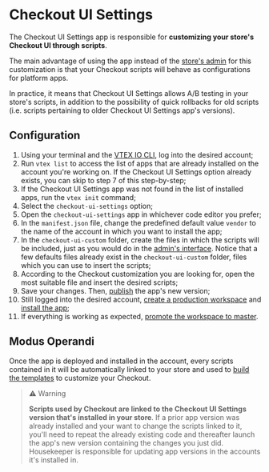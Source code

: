 # Checkout UI Settings

The Checkout UI Settings app is responsible for **customizing your store's Checkout UI through scripts**.

The main advantage of using the app instead of the [store's admin](https://help.vtex.com/tutorial/configure-template-in-smartcheckout-update--ToTE5XB39t0SwtHgpgwSv?locale=en) for this customization is that your Checkout scripts will behave as configurations for platform apps.

In practice, it means that Checkout UI Settings allows A/B testing in your store's scripts, in addition to the possibility of quick rollbacks for old scripts (i.e. scripts pertaining to older Checkout UI Settings app's versions).

## Configuration

1.  Using your terminal and the [VTEX IO CLI](https://developers.vtex.com/vtex-developer-docs/docs/vtex-io-documentation-vtex-io-cli-installation-and-command-reference), log into the desired account;
2.  Run `vtex list` to access the list of apps that are already installed on the account you're working on. If the Checkout UI Settings option already exists, you can skip to step 7 of this step-by-step;
3.  If the Checkout UI Settings app was not found in the list of installed apps, run the `vtex init` command;
4. Select the `checkout-ui-settings` option;
5.  Open the `checkout-ui-settings`  app in whichever code editor you prefer;
6.  In the  `manifest.json`  file, change the predefined default value  `vendor`  to the name of the account in which you want to install the app;
7.  In the  `checkout-ui-custom`  folder, create the files in which the scripts will be included, just as you would do in the [admin's interface](https://help.vtex.com/tutorial/configure-template-in-smartcheckout-update--ToTE5XB39t0SwtHgpgwSv?locale=en#configure-code). Notice that a few defaults files already exist in the `checkout-ui-custom` folder, files which you can use to insert the scripts;
8.  According to the Checkout customization you are looking for, open the most suitable file and insert the desired scripts;
9.  Save your changes. Then, [publish](https://developers.vtex.com/vtex-developer-docs/docs/vtex-io-documentation-publishing-an-app) the app's new version;
10. Still logged into the desired account, [create a production workspace](https://developers.vtex.com/vtex-developer-docs/docs/vtex-io-documentation-creating-a-production-workspace) and [install the app](https://developers.vtex.com/vtex-developer-docs/docs/vtex-io-documentation-installing-an-app);
10. If everything is working as expected, [promote the workspace to master](https://developers.vtex.com/vtex-developer-docs/docs/vtex-io-documentation-promoting-a-workspace-to-master).

## Modus Operandi 

Once the app is deployed and installed in the account, every scripts contained in it will be automatically linked to your store and used to [build the templates](https://help.vtex.com/tutorial/configure-template-in-smartcheckout-update--ToTE5XB39t0SwtHgpgwSv?locale=en#configuring-templates-from-the-code-menu) to customize your Checkout.


> ⚠️ Warning
> 
> **Scripts used by Checkout are linked to the Checkout UI Settings version that's installed in your store**. If a prior app version was already installed and your want to change the scripts linked to it, you'll need to repeat the already existing code and thereafter launch the app's new version containing the changes you just did. Housekeeper is responsible for updating app versions in the accounts it's installed in.

